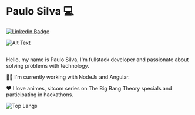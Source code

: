 # Paulo Silva :computer:

[![Linkedin Badge](https://img.shields.io/badge/-LinkedIn-blue?style=flat-square&logo=Linkedin&logoColor=white&link=https://www.linkedin.com/in/paulo-silvas/)](https://www.linkedin.com/in/paulo-silvas/) 

![Alt Text](https://media.giphy.com/media/GFLIjIaiAL0kw/source.gif)

## 


Hello, my name is Paulo Silva, I'm fullstack developer and passionate about solving problems with technology.


:man_technologist: I'm currently working with NodeJs and Angular.


:heart: I love animes, sitcom series on The Big Bang Theory specials and participating in hackathons.


![Top Langs](https://github-readme-stats.vercel.app/api/top-langs/?username=paulodevsilva&layout=compact&theme=radical)
